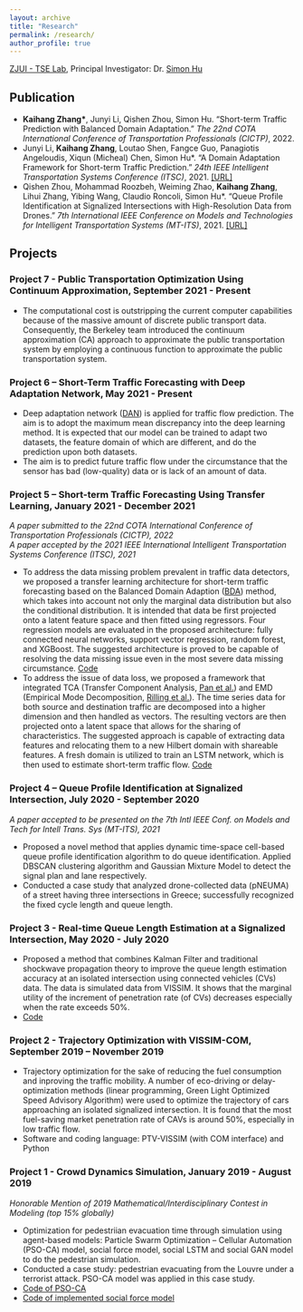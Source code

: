 ```yaml
---
layout: archive
title: "Research"
permalink: /research/
author_profile: true
---
```


[ZJUI - TSE Lab](https://zjui.tselab.org), Principal Investigator: Dr. [Simon Hu](https://person.zju.edu.cn/en/simonhu)

## Publication
- **Kaihang Zhang\***, Junyi Li, Qishen Zhou, Simon Hu. “Short-term Traffic Prediction with Balanced Domain Adaptation.” *The 22nd COTA International Conference of Transportation Professionals (CICTP)*, 2022.
- Junyi Li, **Kaihang Zhang**, Loutao Shen, Fangce Guo, Panagiotis Angeloudis, Xiqun (Micheal) Chen, Simon Hu\*. “A Domain Adaptation Framework for Short-term Traffic Prediction.” *24th IEEE Intelligent Transportation Systems Conference (ITSC)*, 2021. [[URL]](https://ieeexplore.ieee.org/document/9564567)<br>
- Qishen Zhou, Mohammad Roozbeh, Weiming Zhao, **Kaihang Zhang**, Lihui Zhang, Yibing Wang, Claudio Roncoli, Simon Hu\*. “Queue Profile Identification at Signalized Intersections with High-Resolution Data from Drones.” *7th International IEEE Conference on Models and Technologies for Intelligent Transportation Systems (MT-ITS)*, 2021. [[URL]](https://ieeexplore.ieee.org/document/9529337)

## Projects

### Project 7 - Public Transportation Optimization Using Continuum Approximation, September 2021 - Present
- The computational cost is outstripping the current computer capabilities because of the massive amount of discrete public transport data. Consequently, the Berkeley team introduced the continuum approximation (CA) approach to approximate the public transportation system by employing a continuous function to approximate the public transportation system.

### Project 6 – Short-Term Traffic Forecasting with Deep Adaptation Network, May 2021 - Present
- Deep adaptation network ([DAN](https://arxiv.org/abs/1502.02791)) is applied for traffic flow prediction. The aim is to adopt the maximum mean discrepancy into the deep learning method. It is expected that our model can be trained to adapt two datasets, the feature domain of which are different, and do the prediction upon both datasets.
- The aim is to predict future traffic flow under the circumstance that the sensor has bad (low-quality) data or is lack of an amount of data.

### Project 5 – Short-term Traffic Forecasting Using Transfer Learning, January 2021 - December 2021
*A paper submitted to the 22nd COTA International Conference of Transportation Professionals (CICTP), 2022*<br>
*A paper accepted by the 2021 IEEE International Intelligent Transportation Systems Conference (ITSC), 2021*<br>
- To address the data missing problem prevalent in traffic data detectors, we proposed a transfer learning architecture for short-term traffic forecasting based on the Balanced Domain Adaption ([BDA](http://ieeexplore.ieee.org/document/8215613/)) method, which takes into account not only the marginal data distribution but also the conditional distribution. It is intended that data be first projected onto a latent feature space and then fitted using regressors. Four regression models are evaluated in the proposed architecture: fully connected neural networks, support vector regression, random forest, and XGBoost. The suggested architecture is proved to be capable of resolving the data missing issue even in the most severe data missing circumstance. [Code](https://github.com/HaTT2018/BDA_traffic)
- To address the issue of data loss, we proposed a framework that integrated TCA (Transfer Component Analysis, [Pan et al.](http://ieeexplore.ieee.org/document/5640675/)) and EMD (Empirical Mode Decomposition, [Rilling et al.](https://citeseerx.ist.psu.edu/viewdoc/download?doi=10.1.1.586.812&rep=rep1&type=pdf)). The time series data for both source and destination traffic are decomposed into a higher dimension and then handled as vectors. The resulting vectors are then projected onto a latent space that allows for the sharing of characteristics. The suggested approach is capable of extracting data features and relocating them to a new Hilbert domain with shareable features. A fresh domain is utilized to train an LSTM network, which is then used to estimate short-term traffic flow. [Code](https://github.com/HaTT2018/TCA_traffic)

### Project 4 – Queue Profile Identification at Signalized Intersection, July 2020 - September 2020
*A paper accepted to be presented on the 7th Intl IEEE Conf. on Models and Tech for Intell Trans. Sys (MT-ITS), 2021*<br>
- Proposed a novel method that applies dynamic time-space cell-based queue profile identification algorithm to do queue identification. Applied DBSCAN clustering algorithm and Gaussian Mixture Model to detect the signal plan and lane respectively.<br>
- Conducted a case study that analyzed drone-collected data (pNEUMA) of a street having three intersections in Greece; successfully recognized the fixed cycle length and queue length.

### Project 3 - Real-time Queue Length Estimation at a Signalized Intersection, May 2020 - July 2020
- Proposed a method that combines Kalman Filter and traditional shockwave propagation theory to improve the queue length estimation accuracy at an isolated intersection using connected vehicles (CVs) data. The data is simulated data from VISSIM. It shows that the marginal utility of the increment of penetration rate (of CVs) decreases especially when the rate exceeds 50%.<br>
- [Code](https://github.com/HaTT2018/Queue_Estimation)

### Project 2 - Trajectory Optimization with VISSIM-COM, September 2019 – November 2019
- Trajectory optimization for the sake of reducing the fuel consumption and inproving the traffic mobility. A number of eco-driving or delay-optimization methods (linear programming, Green Light Optimized Speed Advisory Algorithm) were used to optimize the trajectory of cars approaching an isolated signalized intersection. It is found that the most fuel-saving market penetration rate of CAVs is around 50%, especially in low traffic flow.
- Software and coding language: PTV-VISSIM (with COM interface) and Python

### Project 1 - Crowd Dynamics Simulation, January 2019 - August 2019
*Honorable Mention of 2019 Mathematical/Interdisciplinary Contest in Modeling (top 15% globally)*<br>
- Optimization for pedestriian evacuation time through simulation using agent-based models: Particle Swarm Optimization – Cellular Automation (PSO-CA) model, social force model, social LSTM and social GAN model to do the pedestrian simulation. <br>
- Conducted a case study: pedestrian evacuating from the Louvre under a terrorist attack. PSO-CA model was applied in this case study. <br>
- [Code of PSO-CA](https://github.com/HaTT2018/Pedestrian_Simulation)<br>
- [Code of implemented social force model](https://github.com/HaTT2018/Social_Force_final)<br>